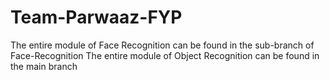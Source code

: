 # Team-Parwaaz-FYP

The entire module of Face Recognition can be found in the sub-branch of Face-Recognition
The entire module of Object Recognition can be found in the main branch
